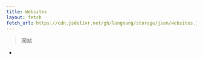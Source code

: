 ```yaml
---
title: Websites
layout: fetch
fetch_url: https://cdn.jsdelivr.net/gh/langnang/storage/json/websites.json
---
```

> 网站

<ul>
  <li v-for="(content,index) in fetch.data.contents" v-bind:key="index" v-text="content.title"></li>
</ul>

<script>
  $(document).ready(()=>{
    console.log(app);
  })
</script>
